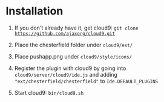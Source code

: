 # Installation

1. If you don't already have it, get cloud9: <code>git clone https://github.com/ajaxorg/cloud9.git</code>
     
1. Place the chesterfield folder under <code>cloud9/ext/</code>

1. Place pushapp.png under <code>cloud9/style/icons/</code>

1. Register the plugin with cloud9 by going into <code>cloud9/server/cloud9/ide.js</code> and adding <code>"ext/chesterfield/chesterfield"</code> to <code>Ide.DEFAULT_PLUGINS</code>

1. Start cloud9: <code>bin/cloud9.sh</code>